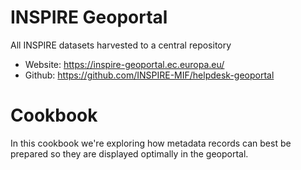# INSPIRE Geoportal

All INSPIRE datasets harvested to a central repository

- Website: https://inspire-geoportal.ec.europa.eu/
- Github: https://github.com/INSPIRE-MIF/helpdesk-geoportal

# Cookbook

In this cookbook we're exploring how metadata records can best be prepared so they are displayed optimally in the geoportal.